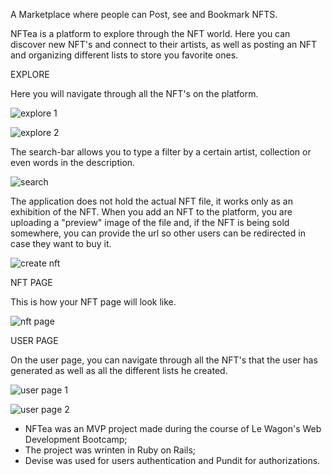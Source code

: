 A Marketplace where people can Post, see and Bookmark NFTS.

NFTea is a platform to explore through the NFT world. Here you can discover new NFT's and connect to their artists, as well as posting an NFT and organizing different lists to store you favorite ones. 


EXPLORE

Here you will navigate through all the NFT's on the platform. 

![explore 1](https://user-images.githubusercontent.com/86244401/146383408-5a97f813-c9a9-4e8e-9494-02160d9615fd.JPG)


![explore 2](https://user-images.githubusercontent.com/86244401/146383401-03ed5ef1-dc0a-4419-a5c6-18144f06ca93.JPG)

The search-bar allows you to type a filter by a certain artist, collection or even words in the description.

![search](https://user-images.githubusercontent.com/86244401/146385445-a88761ee-f89e-4982-9c6e-e380d54a1ae9.JPG)

The application does not hold the actual NFT file, it works only as an exhibition of the NFT. When you add an NFT to the platform, you are uploading a "preview" image of the file and, if the NFT is being sold somewhere, you can provide the url so other users can be redirected in case they want to buy it.

![create nft](https://user-images.githubusercontent.com/86244401/146383845-92af1e4e-c959-4817-b42d-e9f6b4f2dbbb.JPG)


NFT PAGE

This is how your NFT page will look like.

![nft page](https://user-images.githubusercontent.com/86244401/146384497-0b339bf3-a95a-4b61-885f-8e0894d84d55.JPG)


USER PAGE

On the user page, you can navigate through all the NFT's that the user has generated as well as all the different lists he created.

![user page 1](https://user-images.githubusercontent.com/86244401/146385032-91f46823-74da-44ef-a880-0156c31e6e75.JPG)

![user page 2](https://user-images.githubusercontent.com/86244401/146385029-10c7b230-d65f-48c9-aa05-c7ce6321f71f.JPG)


- NFTea was an MVP project made during the course of Le Wagon's Web Development Bootcamp;
- The project was wrinten in Ruby on Rails;
- Devise was used for users authentication and Pundit for authorizations.
